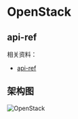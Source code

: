 # OpenStack

## api-ref

相关资料：
* [api-ref](https://developer.openstack.org/api-ref/)

## 架构图

![OpenStack](https://docs.openstack.org/arch-design/_images/osog_0001.png "OpenStack Logical Architecture")
